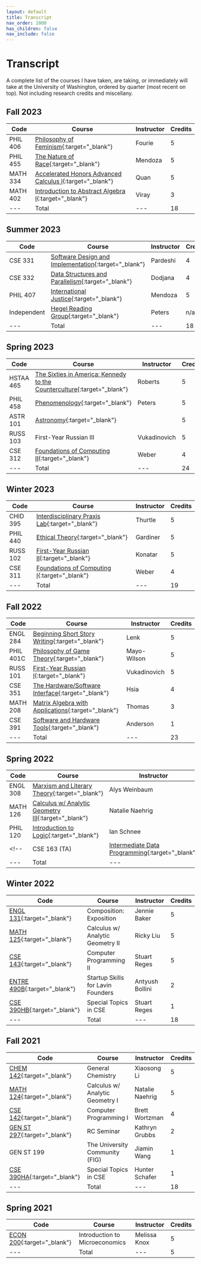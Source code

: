 ```yaml
---
layout: default
title: Transcript
nav_order: 1000
has_children: false
nav_include: false
---
```


# Transcript

A complete list of the courses I have taken, are taking, or immediately will take at the University of Washington, ordered by quarter (most recent on top).
Not including research credits and miscellany.

## Fall 2023

| Code | Course | Instructor | Credits |
| --- | --- | --- | --- |
| PHIL 406 | [Philosophy of Feminism](https://andre-ye.github.io/uni/docs/phil/phil-406){:target="_blank"} | Fourie | 5 |
| PHIL 455 | [The Nature of Race](https://andre-ye.github.io/uni/docs/phil/phil-455){:target="_blank"} | Mendoza | 5 |
| MATH 334 | [Accelerated Honors Advanced Calculus I](https://andre-ye.github.io/uni/docs/math/math-334){:target="_blank"} | Quan | 5 |
| MATH 402 | [Introduction to Abstract Algebra I](https://andre-ye.github.io/uni/docs/math/math-402){:target="_blank"} | Viray | 3 |
| --- | Total | --- | 18 |

## Summer 2023

| Code | Course | Instructor | Credits |
| --- | --- | --- | --- |
| CSE 331 | [Software Design and Implementation](https://andre-ye.github.io/uni/docs/cs/cse-331){:target="_blank"} | Pardeshi | 4 |
| CSE 332 | [Data Structures and Parallelism](https://andre-ye.github.io/uni/docs/cs/cse-332){:target="_blank"} | Dodjana | 4 |
| PHIL 407 | [International Justice](https://andre-ye.github.io/uni/docs/phil/phil-407){:target="_blank"} | Mendoza | 5 |
| Independent | [Hegel Reading Group](https://uwphil.github.io/hegel-23su/){:target="_blank"} | Peters | n/a |
| --- | Total | --- | 18 |

## Spring 2023

| Code | Course | Instructor | Credits |
| --- | --- | --- | --- |
| HSTAA 465 | [The Sixties in America: Kennedy to the Counterculture](https://andre-ye.github.io/uni/docs/hum/hstaa-465){:target="_blank"} | Roberts | 5 |
| PHIL 458 | [Phenomenology](https://andre-ye.github.io/uni/docs/phil/phil-458){:target="_blank"} | Peters | 5 |
| ASTR 101 | [Astronomy](https://andre-ye.github.io/uni/docs/nsciences/astr-101){:target="_blank"} | | 5 |
| RUSS 103 | First-Year Russian III | Vukadinovich | 5 |
| CSE 312 | [Foundations of Computing II](https://andre-ye.github.io/uni/docs/cse/cse-312){:target="_blank"} | Weber | 4 |
| --- | Total | --- | 24 |

## Winter 2023

| Code | Course | Instructor | Credits |
| --- | --- | --- | --- |
| CHID 395 | [Interdisciplinary Praxis Lab](https://andre-ye.github.io/uni/docs/hum/chid-395){:target="_blank"} | Thurtle | 5 |
| PHIL 440 | [Ethical Theory](https://andre-ye.github.io/uni/docs/phil/phil-440){:target="_blank"} | Gardiner | 5 |
| RUSS 102 | [First-Year Russian II](https://quizlet.com/760079451/russ-102-complete-vocabulary-and-concepts-flash-cards/){:target="_blank"} | Konatar | 5 |
| CSE 311 | [Foundations of Computing I](https://andre-ye.github.io/uni/docs/cse/cse-311){:target="_blank"} | Weber | 4 |
| --- | Total | --- | 19 |

## Fall 2022

| Code | Course | Instructor | Credits |
| --- | --- | --- | --- |
| ENGL 284 | [Beginning Short Story Writing](https://andre-ye.github.io/uni/docs/eng/engl-284){:target="_blank"} | Lenk | 5 |
| PHIL 401C | [Philosophy of Game Theory](https://andre-ye.github.io/uni/docs/phil/phil-401c){:target="_blank"} | Mayo-Wilson | 5 |
| RUSS 101 | [First-Year Russian I](https://quizlet.com/740637979/russ-101-complete-vocabulary-and-concepts-flash-cards/){:target="_blank"} | Vukadinovich | 5 |
| CSE 351 | [The Hardware/Software Interface](https://andre-ye.github.io/uni/docs/math/cse-351){:target="_blank"} | Hsia | 4 |
| MATH 208 | [Matrix Algebra with Applications](https://andre-ye.github.io/uni/docs/math/math-208){:target="_blank"} | Thomas | 3 |
| CSE 391 | [Software and Hardware Tools](https://andre-ye.github.io/uni/uni/docs/cs/cse-391){:target="_blank"} | Anderson | 1 |
| --- | Total | --- | 23 |

## Spring 2022

| Code | Course | Instructor | Credits |
| --- | --- | --- | --- |
| ENGL 308 | [Marxism and Literary Theory](https://andre-ye.github.io/uni/docs/eng/engl-308){:target="_blank"} | Alys Weinbaum | 5 |
| MATH 126 | [Calculus w/ Analytic Geometry III](https://andre-ye.github.io/uni/docs/math/math-126){:target="_blank"} | Natalie Naehrig | 5 |
| PHIL 120 | [Introduction to Logic](https://andre-ye.github.io/uni/docs/phil/phil-120){:target="_blank"} | Ian Schnee | 5 |
<!-- | CSE 163 (TA) | [Intermediate Data Programming](https://andre-ye.github.io/docs/cs/cse-163){:target="_blank"} | Hunter Schafer | 4 | -->
| --- | Total | --- | 15 |

## Winter 2022

| Code | Course | Instructor | Credits |
| --- | --- | --- | --- |
| [ENGL 131](https://andre-ye.github.io/uni/docs/eng/engl-131){:target="_blank"} | Composition: Exposition | Jennie Baker | 5 |
| [MATH 125](https://andre-ye.github.io/uni/docs/math/math-125){:target="_blank"} | Calculus w/ Analytic Geometry II | Ricky Liu | 5 |
| [CSE 143](https://andre-ye.github.io/uni/docs/cs/cse-143){:target="_blank"} | Computer Programming II | Stuart Reges | 5 |
| [ENTRE 490B](https://andre-ye.github.io/uni/docs/nsciences/entre-490b){:target="_blank"} | Startup Skills for Lavin Founders | Antyush Bollini | 2 |
| [CSE 390HB](https://andre-ye.github.io/uni/docs/cs/cse-390hb){:target="_blank"} | Special Topics in CSE | Stuart Reges | 1 |
| --- | Total | --- | 18 |

## Fall 2021

| Code | Course | Instructor | Credits |
| --- | --- | --- | --- |
| [CHEM 142](https://andre-ye.github.io/uni/docs/nsciences/chem-142){:target="_blank"} | General Chemistry | Xiaosong Li | 5 |
| [MATH 124](https://andre-ye.github.io/uni/docs/math/math-124){:target="_blank"} | Calculus w/ Analytic Geometry I | Natalie Naehrig | 5 |
| [CSE 142](https://andre-ye.github.io/uni/docs/cs/cse-142){:target="_blank"} | Computer Programming I | Brett Wortzman | 4 |
| [GEN ST 297](https://andre-ye.github.io/uni/docs/misc/gen-st-297){:target="_blank"} | RC Seminar | Kathryn Grubbs | 2 |
| GEN ST 199 | The University Community (FIG) | Jiamin Wang | 1 |
| [CSE 390HA](https://andre-ye.github.io/uni/docs/cs/cse-390ha){:target="_blank"} | Special Topics in CSE | Hunter Schafer | 1 |
| --- | Total | --- | 18 |

## Spring 2021

| Code | Course | Instructor | Credits |
| --- | --- | --- | --- |
| [ECON 200](https://andre-ye.github.io/uni/docs/business/econ-200){:target="_blank"} | Introduction to Microeconomics | Melissa Knox | 5 |
| --- | Total | --- | 5 |
